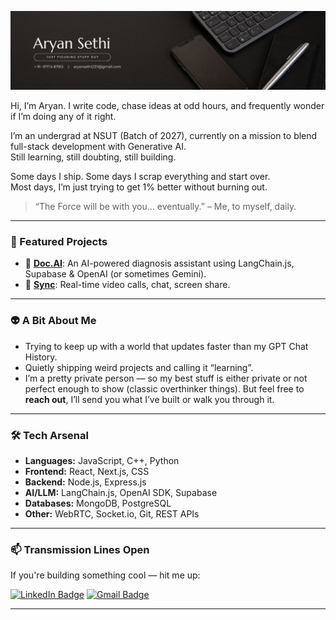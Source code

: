 ![Header image](https://github.com/stealth-raptor/stealth-raptor/blob/52c870d59f5d3e6575897f0b91ce38e945ebbf4b/banner.png)

Hi, I’m Aryan. I write code, chase ideas at odd hours, and frequently wonder if I’m doing any of it right.

I’m an undergrad at NSUT (Batch of 2027), currently on a mission to blend full-stack development with Generative AI.  
Still learning, still doubting, still building.

Some days I ship. Some days I scrap everything and start over.  
Most days, I’m just trying to get 1% better without burning out.

> “The Force will be with you… eventually.” – Me, to myself, daily.

---

### 🎯 Featured Projects
- 🧠 [**Doc.AI**](https://github.com/stealth-raptor/docs-use-ai): An AI-powered diagnosis assistant using LangChain.js, Supabase & OpenAI (or sometimes Gemini).
- 🎥 [**Sync**](https://github.com/stealth-raptor/sync): Real-time video calls, chat, screen share.

---

### 👽 A Bit About Me
- Trying to keep up with a world that updates faster than my GPT Chat History.
- Quietly shipping weird projects and calling it “learning”.
- I’m a pretty private person — so my best stuff is either private or not perfect enough to show (classic overthinker things). But feel free to **reach out**, I’ll send you what I’ve built or walk you through it.

---

### 🛠 Tech Arsenal
- **Languages:** JavaScript, C++, Python
- **Frontend:** React, Next.js, CSS
- **Backend:** Node.js, Express.js
- **AI/LLM:** LangChain.js, OpenAI SDK, Supabase
- **Databases:** MongoDB, PostgreSQL
- **Other:** WebRTC, Socket.io, Git, REST APIs

---

### 📫 Transmission Lines Open
If you're building something cool — hit me up:

[![LinkedIn Badge](https://img.shields.io/badge/-LinkedIn-blue?style=flat-square&logo=Linkedin&logoColor=white&link=https://www.linkedin.com/in/aryansethi64/)](https://www.linkedin.com/in/aryansethi64/)
[![Gmail Badge](https://img.shields.io/badge/-Email-c14438?style=flat-square&logo=Gmail&logoColor=white&link=mailto:aryansethi2311@gmail.com)](mailto:aryansethi2311@gmail.com)

---
